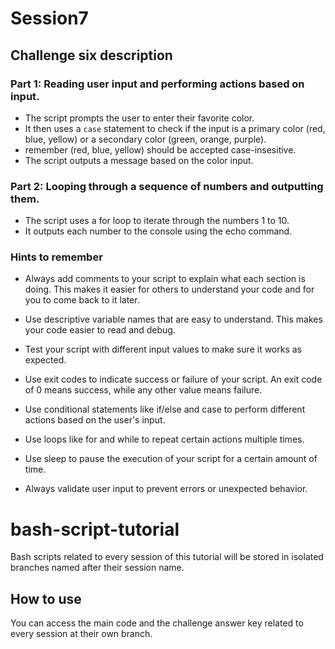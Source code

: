 # Session7

## Challenge six description

### Part 1: Reading user input and performing actions based on input.

- The script prompts the user to enter their favorite color.
- It then uses a `case` statement to check if the input is a primary color (red, blue, yellow) or a secondary color (green, orange, purple).
- remember (red, blue, yellow) should be accepted case-insesitive.
- The script outputs a message based on the color input.

### Part 2: Looping through a sequence of numbers and outputting them.

- The script uses a for loop to iterate through the numbers 1 to 10.
- It outputs each number to the console using the echo command.

### Hints to remember

- Always add comments to your script to explain what each section is doing. This makes it easier for others to understand your code and for you to come back to it later.

- Use descriptive variable names that are easy to understand. This makes your code easier to read and debug.

- Test your script with different input values to make sure it works as expected.

- Use exit codes to indicate success or failure of your script. An exit code of 0 means success, while any other value means failure.

- Use conditional statements like if/else and case to perform different actions based on the user's input.
- Use loops like for and while to repeat certain actions multiple times.

- Use sleep to pause the execution of your script for a certain amount of time.

- Always validate user input to prevent errors or unexpected behavior.

# bash-script-tutorial

Bash scripts related to every session of this tutorial will be stored in isolated branches named after their session name.

## How to use

You can access the main code and the challenge answer key related to every session at their own branch.
